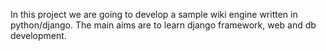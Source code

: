 In this project we are going to develop a sample wiki engine written in python/django. The main aims are to learn django framework, web and db development.